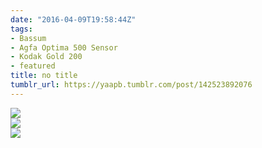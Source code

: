 ```yaml
---
date: "2016-04-09T19:58:44Z"
tags:
- Bassum
- Agfa Optima 500 Sensor
- Kodak Gold 200
- featured
title: no title
tumblr_url: https://yaapb.tumblr.com/post/142523892076
---
```

 ![](/tumblr_files/tumblr_o5dolwpNcX1v9quwwo1_1280.jpg)  
 ![](/tumblr_files/tumblr_o5dolwpNcX1v9quwwo2_r1_1280.jpg)  
 ![](/tumblr_files/tumblr_o5dolwpNcX1v9quwwo3_r1_1280.jpg)  
  

